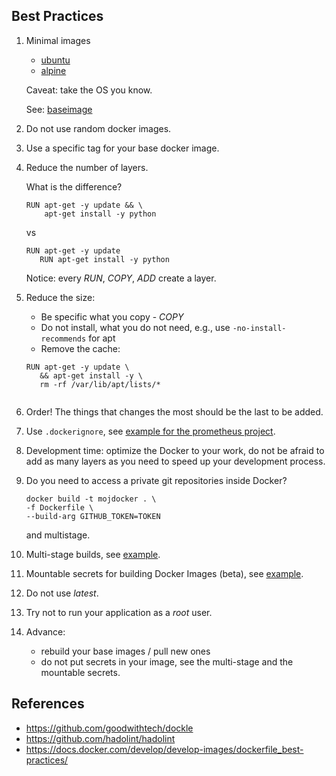 ## Best Practices

1. Minimal images

   - [ubuntu](https://hub.docker.com/_/ubuntu/)
   - [alpine](https://hub.docker.com/_/alpine)

   Caveat: take the OS you know.

   See: [baseimage](https://phusion.github.io/baseimage-docker/)

2. Do not use random docker images.

4. Use a specific tag for your base docker image.

5. Reduce the number of layers.

   What is the difference?

   <pre><code>RUN apt-get -y update && \
       apt-get install -y python
   </code></pre>

   vs

   <pre><code>RUN apt-get -y update
      RUN apt-get install -y python
   </code></pre>

   Notice: every <i>RUN</i>, <i>COPY</i>, <i>ADD</i> create a layer.

6. Reduce the size:

   - Be specific what you copy - <i>COPY</i>
   - Do not install, what you do not need, e.g., use <code>-no-install-recommends</code> for apt
   - Remove the cache:

    <pre><code>RUN apt-get -y update \
      && apt-get install -y \
      rm -rf /var/lib/apt/lists/*
    </code></pre>

7. Order! The things that changes the most should be the last to be added.

8. Use <code>.dockerignore</code>, see [example for the prometheus project](https://github.com/prometheus/golang-builder/blob/master/.dockerignore).

9. Development time: optimize the Docker to your work, do not be afraid to add as many layers as you need to speed up your development process.

10. Do you need to access a private git repositories inside Docker?

    <pre><code>docker build -t mojdocker . \
    -f Dockerfile \
    --build-arg GITHUB_TOKEN=TOKEN
    </code></pre>

    and multistage.

12. Multi-stage builds, see [example](multi-stage/).

13. Mountable secrets for building Docker Images (beta), see [example](secret-mount).

14. Do not use *latest*.

15. Try not to run your application as a <i>root</i> user.

16. Advance:

    - rebuild your base images / pull new ones
    - do not put secrets in your image, see the multi-stage and the mountable secrets.

## References

- https://github.com/goodwithtech/dockle
- https://github.com/hadolint/hadolint
- https://docs.docker.com/develop/develop-images/dockerfile_best-practices/

